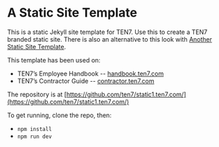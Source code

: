# A Static Site Template

This is a static Jekyll site template for TEN7. Use this to create a TEN7 branded static site. There is also an alternative to this look with [Another Static Site Template](https://static2.ten7.com/).

This template has been used on:

* TEN7’s Employee Handbook -- [handbook.ten7.com](https://handbook.ten7.com/)
* TEN7’s Contractor Guide -- [contractor.ten7.com](https://contractor.ten7.com/)

The repository is at [https://github.com/ten7/static1.ten7.com/](https://github.com/ten7/static1.ten7.com/)


To get running, clone the repo, then:

* `npm install`
* `npm run dev`